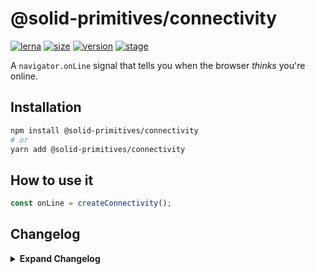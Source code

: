 # @solid-primitives/connectivity

[![lerna](https://img.shields.io/badge/maintained%20with-lerna-cc00ff.svg?style=for-the-badge)](https://lerna.js.org/)
[![size](https://img.shields.io/bundlephobia/minzip/@solid-primitives/connectivity?style=for-the-badge&label=size)](https://bundlephobia.com/package/@solid-primitives/template-primitive)
[![version](https://img.shields.io/npm/v/@solid-primitives/connectivity?style=for-the-badge)](https://www.npmjs.com/package/@solid-primitives/template-primitive)
[![stage](https://img.shields.io/endpoint?style=for-the-badge&url=https%3A%2F%2Fraw.githubusercontent.com%2Fdavedbase%2Fsolid-primitives%2Fmain%2Fassets%2Fbadges%2Fstage-0.json)](https://github.com/davedbase/solid-primitives#contribution-process)

A `navigator.onLine` signal that tells you when the browser _thinks_ you're online.

## Installation

```bash
npm install @solid-primitives/connectivity
# or
yarn add @solid-primitives/connectivity
```

## How to use it

```ts
const onLine = createConnectivity();
```

## Changelog

<details>
<summary><b>Expand Changelog</b></summary>

0.0.100

Initial release as a Stage-0 primitive.

</details>
